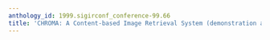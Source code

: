 ```yaml
---
anthology_id: 1999.sigirconf_conference-99.66
title: 'CHROMA: A Content-based Image Retrieval System (demonstration abstract)'
---
```

